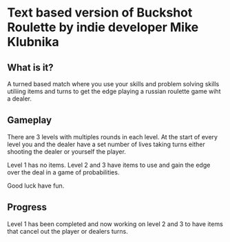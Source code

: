 

# Text based version of Buckshot Roulette by indie developer Mike Klubnika


## What is it?

A turned based match where you use your skills and problem solving skills utiliing items and turns to get the edge playing a russian roulette game wiht a dealer.

## Gameplay

There are 3 levels with multiples rounds in each level. At the start of every level you and the dealer have a set number of lives taking turns either shooting the dealer or yourself the player.

Level 1 has no items. 
Level 2 and 3 have items to use and gain the edge over the deal in a game of probabilities.

Good luck have fun.

## Progress

Level 1 has been completed and now working on level 2 and 3 to have items that cancel out the player or dealers turns.


